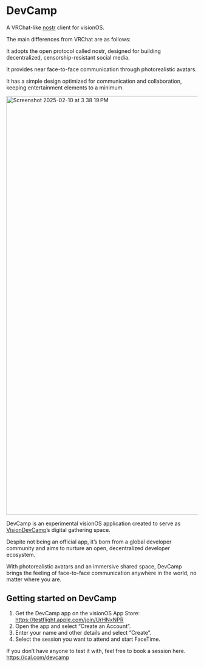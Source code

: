 # DevCamp
A VRChat-like [nostr](https://github.com/nostr-protocol/nostr) client for visionOS.

The main differences from VRChat are as follows:

It adopts the open protocol called nostr, designed for building decentralized, censorship-resistant social media.

It provides near face-to-face communication through photorealistic avatars.

It has a simple design optimized for communication and collaboration, keeping entertainment elements to a minimum.

<img width="1101" alt="Screenshot 2025-02-10 at 3 38 19 PM" src="https://github.com/user-attachments/assets/8800bad0-640e-4c69-ba07-d2c0a0c1ed0a" />


DevCamp is an experimental visionOS application created to serve as [VisionDevCamp](https://www.vdctokyo.org/en)’s digital gathering space.

Despite not being an official app, it’s born from a global developer community and aims to nurture an open, decentralized developer ecosystem.

With photorealistic avatars and an immersive shared space, DevCamp brings the feeling of face-to-face communication anywhere in the world, no matter where you are.

## Getting started on DevCamp
1. Get the DevCamp app on the visionOS App Store: https://testflight.apple.com/join/UrHNxNPR
2. Open the app and select “Create an Account”.
3. Enter your name and other details and select “Create”.
4. Select the session you want to attend and start FaceTime.

If you don’t have anyone to test it with, feel free to book a session here.
https://cal.com/devcamp
